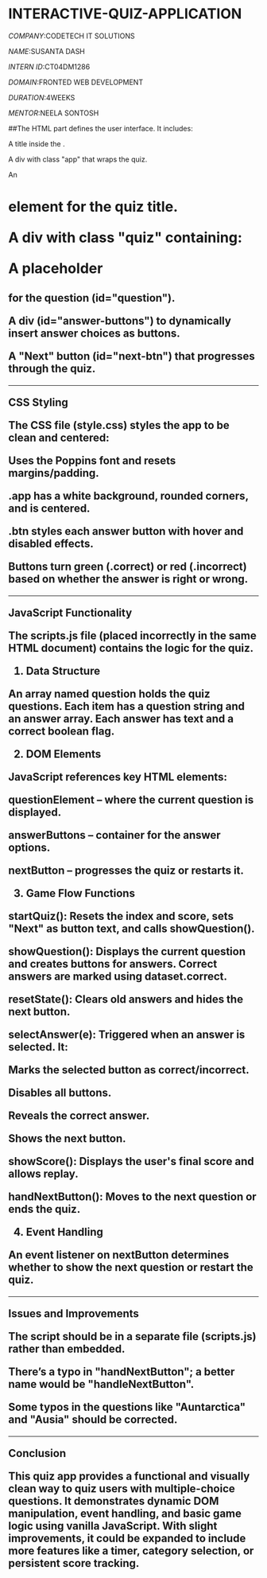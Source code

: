 # INTERACTIVE-QUIZ-APPLICATION

*COMPANY*:CODETECH IT SOLUTIONS

*NAME*:SUSANTA DASH

*INTERN ID*:CT04DM1286

*DOMAIN*:FRONTED WEB DEVELOPMENT

*DURATION*:4WEEKS

*MENTOR*:NEELA SONTOSH

##The HTML part defines the user interface. It includes:

A title inside the <head>.

A div with class "app" that wraps the quiz.

An <h1> element for the quiz title.

A div with class "quiz" containing:

A placeholder <h2> for the question (id="question").

A div (id="answer-buttons") to dynamically insert answer choices as buttons.


A "Next" button (id="next-btn") that progresses through the quiz.



---

CSS Styling

The CSS file (style.css) styles the app to be clean and centered:

Uses the Poppins font and resets margins/padding.

.app has a white background, rounded corners, and is centered.

.btn styles each answer button with hover and disabled effects.

Buttons turn green (.correct) or red (.incorrect) based on whether the answer is right or wrong.



---

JavaScript Functionality

The scripts.js file (placed incorrectly in the same HTML document) contains the logic for the quiz.

1. Data Structure

An array named question holds the quiz questions. Each item has a question string and an answer array. Each answer has text and a correct boolean flag.

2. DOM Elements

JavaScript references key HTML elements:

questionElement – where the current question is displayed.

answerButtons – container for the answer options.

nextButton – progresses the quiz or restarts it.


3. Game Flow Functions

startQuiz(): Resets the index and score, sets "Next" as button text, and calls showQuestion().

showQuestion(): Displays the current question and creates buttons for answers. Correct answers are marked using dataset.correct.

resetState(): Clears old answers and hides the next button.

selectAnswer(e): Triggered when an answer is selected. It:

Marks the selected button as correct/incorrect.

Disables all buttons.

Reveals the correct answer.

Shows the next button.


showScore(): Displays the user's final score and allows replay.

handNextButton(): Moves to the next question or ends the quiz.


4. Event Handling

An event listener on nextButton determines whether to show the next question or restart the quiz.


---

Issues and Improvements

The script should be in a separate file (scripts.js) rather than embedded.

There’s a typo in "handNextButton"; a better name would be "handleNextButton".

Some typos in the questions like "Auntarctica" and "Ausia" should be corrected.



---

Conclusion

This quiz app provides a functional and visually clean way to quiz users with multiple-choice questions. It demonstrates dynamic DOM manipulation, event handling, and basic game logic using vanilla JavaScript. With slight improvements, it could be expanded to include more features like a timer, category selection, or persistent score tracking.
